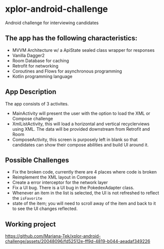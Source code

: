 # xplor-android-challenge
Android challenge for interviewing candidates

## The app has the following characteristics:
* MVVM Architecture w/ a ApiState sealed class wrapper for responses
* Vanilla Dagger2
* Room Database for caching
* Retrofit for networking
* Coroutines and Flows for asynchronous programming
* Kotlin programming language


## App Description
The app consists of 3 activites.
- MainActivity will present the user with the option to load the XML or Compose challenge
- XmlListActivity, this will load a horizontal and vertical recyclerviews using XML. The data will be provided downstream from Retrofit and Room
- ComposeActivity, this screen is purposely left in blank so that candidates can show their compose abilities and build UI around it.

## Possible Challenges
- Fix the broken code, currently there are 4 places where code is broken
- Reimplement the XML layout in Compose
- Create a error interceptor for the network layer
- Fix a UI bug. There is a UI bug in the PokedexAdapter class. 
- Whenever an item in the list is selected, the UI is not refreshed to reflect the `isFavorite` 
- state of the item; you will need to scroll away of the item and back to it to see the UI changes reflected.
  
## Working project

https://github.com/Mariana-Tek/xplor-android-challenge/assets/20048096/fd52512e-ff9d-4819-b044-aeadaf349226

